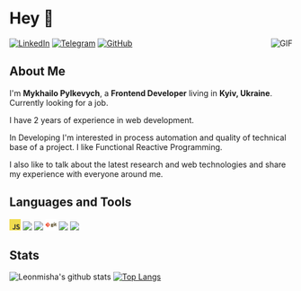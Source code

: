 # Hey 👋

<img align="right" alt="GIF" src="https://media.giphy.com/media/vzO0Vc8b2VBLi/giphy.gif" />

<a href="https://www.linkedin.com/in/mykhailo-pylkevych/" target="_blank"><img src="https://img.shields.io/badge/-LinkedIn-0a66c2?style=flat-square&logo=LinkedIn" alt="LinkedIn"></a>
<a href="https://t.me/PylkevychMykhailo" target="_blank"><img src="https://img.shields.io/badge/-Telegram-0088cc?style=flat-square&logo=telegram" alt="Telegram"></a>
<a href="https://github.com/leonmisha/" target="_blank"><img src="https://img.shields.io/badge/-GitHub-181717?style=flat-square&logo=github" alt="GitHub"></a>


## About Me

I'm **Mykhailo Pylkevych**, a **Frontend Developer** living in **Kyiv, Ukraine**. Currently looking for a job.

I have 2 years of experience in web development.

In Developing I'm interested in process automation and quality of technical base of a project. I like Functional Reactive Programming.

I also like to talk about the latest research and web technologies and share my experience with everyone around me.


## Languages and Tools
<code><img height="20" src="https://raw.githubusercontent.com/github/explore/80688e429a7d4ef2fca1e82350fe8e3517d3494d/topics/javascript/javascript.png"></code>
<code><img height="20" src="https://upload.wikimedia.org/wikipedia/commons/thumb/9/95/Vue.js_Logo_2.svg/32px-Vue.js_Logo_2.svg.png"></code>
<code><img height="20" src="https://upload.wikimedia.org/wikipedia/commons/a/a7/React-icon.svg"></code>
<code><img height="20" src="https://raw.githubusercontent.com/github/explore/80688e429a7d4ef2fca1e82350fe8e3517d3494d/topics/git/git.png"></code>
<code><img height="20" src="https://upload.wikimedia.org/wikipedia/commons/thumb/d/d5/CSS3_logo_and_wordmark.svg/32px-CSS3_logo_and_wordmark.svg.png"></code>
<code><img height="20" src="https://upload.wikimedia.org/wikipedia/commons/thumb/6/61/HTML5_logo_and_wordmark.svg/32px-HTML5_logo_and_wordmark.svg.png"></code>


<!--<code><img height="20" src="https://raw.githubusercontent.com/github/explore/80688e429a7d4ef2fca1e82350fe8e3517d3494d/topics/angular/angular.png"></code>-->
<!--<code><img height="20" src="https://raw.githubusercontent.com/github/explore/80688e429a7d4ef2fca1e82350fe8e3517d3494d/topics/typescript/typescript.png"></code>-->
<!--<code><img height="20" src="https://raw.githubusercontent.com/github/explore/93d8a67084f94b2a444e510199a6e7622e5b09a3/topics/dotnet/dotnet.png"></code>-->
<!--<code><img height="20" src="https://raw.githubusercontent.com/github/explore/80688e429a7d4ef2fca1e82350fe8e3517d3494d/topics/csharp/csharp.png"></code>-->


## Stats

![Leonmisha's github stats](https://github-readme-stats.vercel.app/api?username=leonmisha&show_icons=true&hide_border=false&theme=tokyonight&count_private=true&hide_title=false)
[![Top Langs](https://github-readme-stats.vercel.app/api/top-langs/?username=leonmisha&hide=html&theme=tokyonight&layout=compact)](https://github.com/anuraghazra/github-readme-stats)

